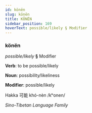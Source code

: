 ```yaml
---
id: könën
slug: könën
title: KÖNËN
sidebar_position: 169
hoverText: possible/likely § Modifier
---
```


### könën

*possible/likely* **§** Modifier

**Verb**: to be possible/likely

**Noun**: possibility/likeliness

**Modifier**: possible/likely

Hakka 可能 khó-nèn /kʰonen/

*Sino-Tibetan Language Family*